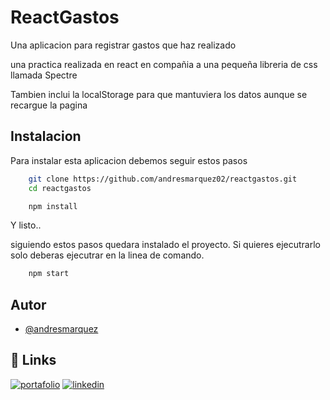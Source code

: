 
# ReactGastos

Una aplicacion para registrar gastos que haz realizado

una practica realizada en react en compañia a una pequeña libreria 
de css llamada Spectre

Tambien inclui la localStorage para que mantuviera los datos aunque se recargue la pagina


## Instalacion

Para instalar esta aplicacion debemos seguir estos pasos

```bash
    git clone https://github.com/andresmarquez02/reactgastos.git
    cd reactgastos
```
    
```bash
    npm install
```
    
Y listo..

siguiendo estos pasos quedara instalado el proyecto. Si quieres ejecutrarlo solo deberas ejecutrar
en la linea de comando.

```bash
    npm start
```

## Autor

- [@andresmarquez](https://www.github.com/andresmarquez02)

## 🔗 Links
[![portafolio](https://img.shields.io/badge/my_portfolio-000?style=for-the-badge&logo=ko-fi&logoColor=white)](https://andresmarquez02.github.io/andres/)
[![linkedin](https://img.shields.io/badge/linkedin-0A66C2?style=for-the-badge&logo=linkedin&logoColor=white)](https://www.linkedin.com/in/andres-marquez-02/)